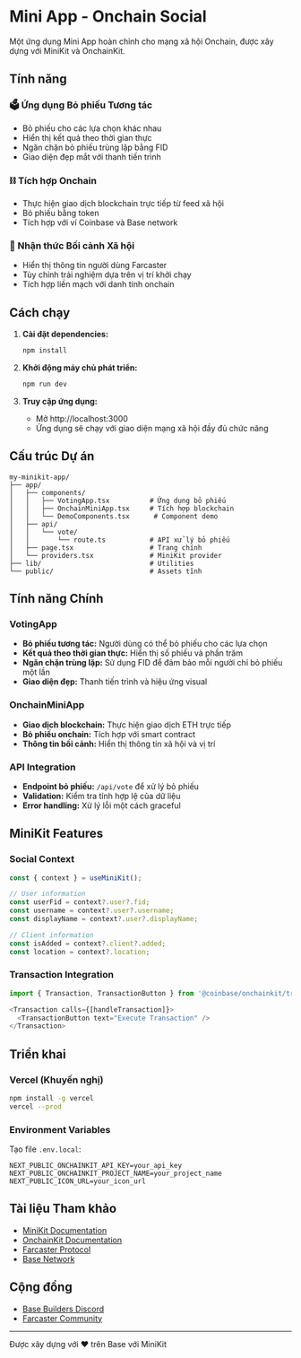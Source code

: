 # Mini App - Onchain Social

Một ứng dụng Mini App hoàn chỉnh cho mạng xã hội Onchain, được xây dựng với MiniKit và OnchainKit.

## Tính năng

### 🗳️ Ứng dụng Bỏ phiếu Tương tác
- Bỏ phiếu cho các lựa chọn khác nhau
- Hiển thị kết quả theo thời gian thực
- Ngăn chặn bỏ phiếu trùng lặp bằng FID
- Giao diện đẹp mắt với thanh tiến trình

### ⛓️ Tích hợp Onchain
- Thực hiện giao dịch blockchain trực tiếp từ feed xã hội
- Bỏ phiếu bằng token
- Tích hợp với ví Coinbase và Base network

### 👥 Nhận thức Bối cảnh Xã hội
- Hiển thị thông tin người dùng Farcaster
- Tùy chỉnh trải nghiệm dựa trên vị trí khởi chạy
- Tích hợp liền mạch với danh tính onchain

## Cách chạy

1. **Cài đặt dependencies:**
   ```bash
   npm install
   ```

2. **Khởi động máy chủ phát triển:**
   ```bash
   npm run dev
   ```

3. **Truy cập ứng dụng:**
   - Mở http://localhost:3000
   - Ứng dụng sẽ chạy với giao diện mạng xã hội đầy đủ chức năng

## Cấu trúc Dự án

```
my-minikit-app/
├── app/
│   ├── components/
│   │   ├── VotingApp.tsx          # Ứng dụng bỏ phiếu
│   │   ├── OnchainMiniApp.tsx     # Tích hợp blockchain
│   │   └── DemoComponents.tsx      # Component demo
│   ├── api/
│   │   └── vote/
│   │       └── route.ts           # API xử lý bỏ phiếu
│   ├── page.tsx                   # Trang chính
│   └── providers.tsx              # MiniKit provider
├── lib/                           # Utilities
└── public/                        # Assets tĩnh
```

## Tính năng Chính

### VotingApp
- **Bỏ phiếu tương tác:** Người dùng có thể bỏ phiếu cho các lựa chọn
- **Kết quả theo thời gian thực:** Hiển thị số phiếu và phần trăm
- **Ngăn chặn trùng lặp:** Sử dụng FID để đảm bảo mỗi người chỉ bỏ phiếu một lần
- **Giao diện đẹp:** Thanh tiến trình và hiệu ứng visual

### OnchainMiniApp
- **Giao dịch blockchain:** Thực hiện giao dịch ETH trực tiếp
- **Bỏ phiếu onchain:** Tích hợp với smart contract
- **Thông tin bối cảnh:** Hiển thị thông tin xã hội và vị trí

### API Integration
- **Endpoint bỏ phiếu:** `/api/vote` để xử lý bỏ phiếu
- **Validation:** Kiểm tra tính hợp lệ của dữ liệu
- **Error handling:** Xử lý lỗi một cách graceful

## MiniKit Features

### Social Context
```typescript
const { context } = useMiniKit();

// User information
const userFid = context?.user?.fid;
const username = context?.user?.username;
const displayName = context?.user?.displayName;

// Client information
const isAdded = context?.client?.added;
const location = context?.location;
```

### Transaction Integration
```typescript
import { Transaction, TransactionButton } from '@coinbase/onchainkit/transaction';

<Transaction calls={[handleTransaction]}>
  <TransactionButton text="Execute Transaction" />
</Transaction>
```

## Triển khai

### Vercel (Khuyến nghị)
```bash
npm install -g vercel
vercel --prod
```

### Environment Variables
Tạo file `.env.local`:
```
NEXT_PUBLIC_ONCHAINKIT_API_KEY=your_api_key
NEXT_PUBLIC_ONCHAINKIT_PROJECT_NAME=your_project_name
NEXT_PUBLIC_ICON_URL=your_icon_url
```

## Tài liệu Tham khảo

- [MiniKit Documentation](https://base.org/builders/minikit)
- [OnchainKit Documentation](https://onchainkit.com)
- [Farcaster Protocol](https://farcaster.xyz)
- [Base Network](https://base.org)

## Cộng đồng

- [Base Builders Discord](https://discord.gg/base)
- [Farcaster Community](https://farcaster.xyz)

---

Được xây dựng với ❤️ trên Base với MiniKit
